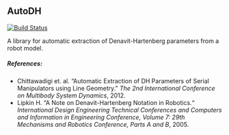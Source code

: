 ## AutoDH

[![Build Status](https://travis-ci.org/EdsterG/AutoDH.svg?branch=master)](https://travis-ci.org/EdsterG/AutoDH)

A library for automatic extraction of Denavit-Hartenberg parameters from a robot model.

##### References:

- Chittawadigi et. al. “Automatic Extraction of DH Parameters of Serial Manipulators using Line Geometry.” _The 2nd International Conference on Multibody System Dynamics_, 2012.
- Lipkin H. “A Note on Denavit-Hartenberg Notation in Robotics.“ _International Design Engineering Technical Conferences and Computers and Information in Engineering Conference, Volume 7: 29th Mechanisms and Robotics Conference, Parts A and B_, 2005.